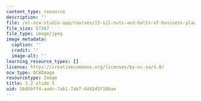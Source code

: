 ```yaml
---
content_type: resource
description: ''
file: /ol-ocw-studio-app/courses/15-s21-nuts-and-bolts-of-business-plans-january-iap-2014/5b05bff4aadc7ab17ab76442d3f10bae_Slide5.JPG
file_size: 57367
file_type: image/jpeg
image_metadata:
  caption: ''
  credit: ''
  image-alt: ''
learning_resource_types: []
license: https://creativecommons.org/licenses/by-nc-sa/4.0/
ocw_type: OCWImage
resourcetype: Image
title: 3.2 slide 5
uid: 5b05bff4-aadc-7ab1-7ab7-6442d3f10bae
---
```

